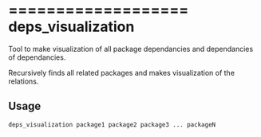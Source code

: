 ===================
deps_visualization
===================
Tool to make visualization of all package dependancies and dependancies of dependancies.

Recursively finds all related packages and makes visualization of the relations.

## Usage

    deps_visualization package1 package2 package3 ... packageN
